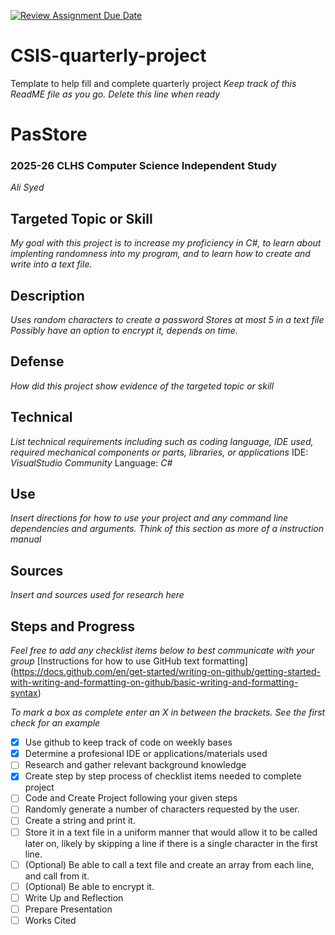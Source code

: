 [![Review Assignment Due Date](https://classroom.github.com/assets/deadline-readme-button-22041afd0340ce965d47ae6ef1cefeee28c7c493a6346c4f15d667ab976d596c.svg)](https://classroom.github.com/a/dkSCo0R2)
# CSIS-quarterly-project
Template to help fill and complete quarterly project
_Keep track of this ReadME file as you go. Delete this line when ready_ 

# PasStore
### 2025-26 CLHS Computer Science Independent Study
_Ali Syed_

## Targeted Topic or Skill
_My goal with this project is to increase my proficiency in C#, to learn about implenting randomness into my program, and to learn how to create and write into a text file._

## Description
  _Uses random characters to create a password_
  _Stores at most 5 in a text file_
  _Possibly have an option to encrypt it, depends on time._

## Defense
_How did this project show evidence of the targeted topic or skill_

## Technical
_List technical requirements including such as coding language, IDE used, required mechanical components or parts, libraries, or applications_
IDE: _VisualStudio Community_
Language: _C#_

## Use
_Insert directions for how to use your project and any command line dependencies and arguments. Think of this section as more of a instruction manual_


## Sources
_Insert and sources used for research here_

## Steps and Progress 
_Feel free to add any checklist items below to best communicate with your group_
[Instructions for how to use GitHub text formatting] (https://docs.github.com/en/get-started/writing-on-github/getting-started-with-writing-and-formatting-on-github/basic-writing-and-formatting-syntax) 

_To mark a box as complete enter an X in between the brackets. See the first check for an example_
- [X] Use github to keep track of code on weekly bases
- [x] Determine a profesional IDE or applications/materials used
- [ ] Research and gather relevant background knowledge 
- [X] Create step by step process of checklist items needed to complete project
- [ ] Code and Create Project following your given steps
- [ ] Randomly generate a number of characters requested by the user.
- [ ] Create a string and print it.
- [ ] Store it in a text file in a uniform manner that would allow it to be called later on, likely by skipping a line if there is a single character in the first line.
- [ ] (Optional) Be able to call a text file and create an array from each line, and call from it.
- [ ] (Optional) Be able to encrypt it.
- [ ] Write Up and Reflection 
- [ ] Prepare Presentation
- [ ] Works Cited
